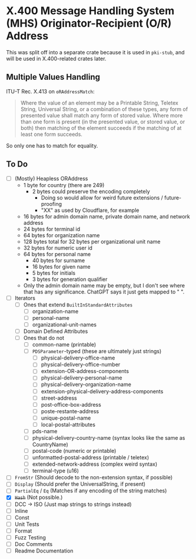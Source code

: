 # X.400 Message Handling System (MHS) Originator-Recipient (O/R) Address

This was split off into a separate crate because it is used in `pki-stub`, and
will be used in X.400-related crates later.

## Multiple Values Handling

ITU-T Rec. X.413 on `oRAddressMatch`:

> Where the value of an element may be a Printable String, Teletex String,
> Universal String, or a combination of these types, any form of presented
> value shall match any form of stored value. Where more than one form is
> present (in the presented value, or stored value, or both) then matching of
> the element succeeds if the matching of at least one form succeeds.

So only one has to match for equality.

## To Do

- [ ] (Mostly) Heapless ORAddress
  - 1 byte for country (there are 249)
    - 2 bytes could preserve the encoding completely
      - Doing so would allow for weird future extensions / future-proofing
      - "XX" as used by Cloudflare, for example
  - 16 bytes for admin domain name, private domain name, and network address
  - 24 bytes for terminal id
  - 64 bytes for organization name
  - 128 bytes total for 32 bytes per organizational unit name
  - 32 bytes for numeric user id
  - 64 bytes for personal name
    - 40 bytes for surname
    - 16 bytes for given name
    - 5 bytes for initials
    - 3 bytes for generation qualifier
  - Only the admin domain name may be empty, but I don't see where that has
    any significance. ChatGPT says it just gets mapped to " ".
- [ ] Iterators
  - [ ] Ones that extend `BuiltInStandardAttributes`
    - [ ] organization-name
    - [ ] personal-name
    - [ ] organizational-unit-names
  - [ ] Domain Defined Attributes
  - [ ] Ones that do not
    - [ ] common-name (printable)
    - [ ] `PDSParameter`-typed (these are ultimately just strings)
      - [ ] physical-delivery-office-name
      - [ ] physical-delivery-office-number
      - [ ] extension-OR-address-components
      - [ ] physical-delivery-personal-name
      - [ ] physical-delivery-organization-name
      - [ ] extension-physical-delivery-address-components
      - [ ] street-address
      - [ ] post-office-box-address
      - [ ] poste-restante-address
      - [ ] unique-postal-name
      - [ ] local-postal-attributes
    - [ ] pds-name
    - [ ] physical-delivery-country-name (syntax looks like the same as CountryName)
    - [ ] postal-code (numeric or printable)
    - [ ] unformatted-postal-address (printable / teletex)
    - [ ] extended-network-address (complex weird syntax)
    - [ ] terminal-type (u16)
- [ ] `FromStr` (Should decode to the non-extension syntax, if possible)
- [ ] `Display` (Should prefer the UniversalString, if present)
- [ ] `PartialEq` / `Eq` (Matches if any encoding of the string matches)
- [x] ~~`Hash`~~ (Not possible.)
- [ ] DCC -> ISO (Just map strings to strings instead)
- [ ] Inline
- [ ] Const
- [ ] Unit Tests
- [ ] Format
- [ ] Fuzz Testing
- [ ] Doc Comments
- [ ] Readme Documentation
